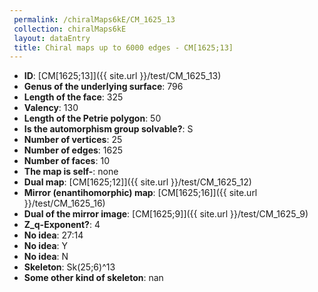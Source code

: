 ```yaml
--- 
 permalink: /chiralMaps6kE/CM_1625_13 
 collection: chiralMaps6kE
 layout: dataEntry
 title: Chiral maps up to 6000 edges - CM[1625;13]
---
```


- **ID**: [CM[1625;13]]({{ site.url }}/test/CM_1625_13)
- **Genus of the underlying surface**: 796
- **Length of the face**: 325
- **Valency**: 130
- **Length of the Petrie polygon**: 50
- **Is the automorphism group solvable?**: S
- **Number of vertices**: 25
- **Number of edges**: 1625
- **Number of faces**: 10
- **The map is self-**: none
- **Dual map**: [CM[1625;12]]({{ site.url }}/test/CM_1625_12)
- **Mirror (enantihomorphic) map**: [CM[1625;16]]({{ site.url }}/test/CM_1625_16)
- **Dual of the mirror image**: [CM[1625;9]]({{ site.url }}/test/CM_1625_9)
- **Z_q-Exponent?**: 4
- **No idea**:  27:14
- **No idea**: Y
- **No idea**: N
- **Skeleton**: Sk(25;6)^13
- **Some other kind of skeleton**: nan
